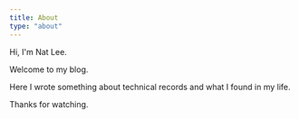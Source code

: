 ```yaml
---
title: About
type: "about"
---
```


Hi, I'm Nat Lee.

Welcome to my blog.

Here I wrote something about technical records and what I found in my life.

Thanks for watching.

